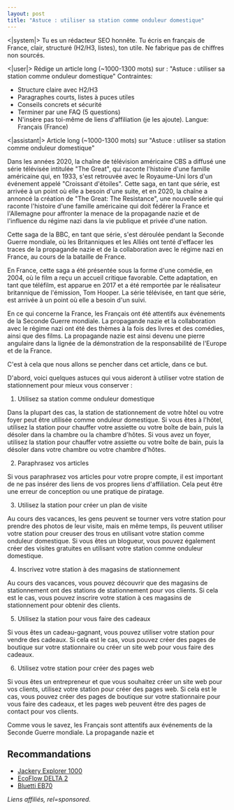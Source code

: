 ```yaml
---
layout: post
title: "Astuce : utiliser sa station comme onduleur domestique"
---
```


<|system|>
Tu es un rédacteur SEO honnête. Tu écris en français de France, clair, structuré (H2/H3, listes), ton utile. Ne fabrique pas de chiffres non sourcés.
 
<|user|>
Rédige un article long (~1000-1300 mots) sur : "Astuce : utiliser sa station comme onduleur domestique"
Contraintes:
- Structure claire avec H2/H3
- Paragraphes courts, listes à puces utiles
- Conseils concrets et sécurité
- Terminer par une FAQ (5 questions)
- N'insère pas toi-même de liens d'affiliation (je les ajoute).
Langue: Français (France)
 
<|assistant|>
Article long (~1000-1300 mots) sur "Astuce : utiliser sa station comme onduleur domestique"

Dans les années 2020, la chaîne de télévision américaine CBS a diffusé une série télévisée intitulée "The Great", qui raconte l'histoire d'une famille américaine qui, en 1933, s'est retrouvée avec le Royaume-Uni lors d'un événement appelé "Croissant d'étoiles". Cette saga, en tant que série, est arrivée à un point où elle a besoin d'une suite, et en 2020, la chaîne a annoncé la création de "The Great: The Resistance", une nouvelle série qui raconte l'histoire d'une famille américaine qui doit fédérer la France et l'Allemagne pour affronter la menace de la propagande nazie et de l'influence du régime nazi dans la vie publique et privée d'une nation.

Cette saga de la BBC, en tant que série, s'est déroulée pendant la Seconde Guerre mondiale, où les Britanniques et les Alliés ont tenté d'effacer les traces de la propagande nazie et de la collaboration avec le régime nazi en France, au cours de la bataille de France.

En France, cette saga a été présentée sous la forme d'une comédie, en 2004, où le film a reçu un accueil critique favorable. Cette adaptation, en tant que téléfilm, est apparue en 2017 et a été remportée par le réalisateur britannique de l'émission, Tom Hooper. La série télévisée, en tant que série, est arrivée à un point où elle a besoin d'un suivi.

En ce qui concerne la France, les Français ont été attentifs aux événements de la Seconde Guerre mondiale. La propagande nazie et la collaboration avec le régime nazi ont été des thèmes à la fois des livres et des comédies, ainsi que des films. La propagande nazie est ainsi devenu une pierre angulaire dans la lignée de la démonstration de la responsabilité de l'Europe et de la France.

C'est à cela que nous allons se pencher dans cet article, dans ce but.

D'abord, voici quelques astuces qui vous aideront à utiliser votre station de stationnement pour mieux vous conserver :

1. Utilisez sa station comme onduleur domestique

Dans la plupart des cas, la station de stationnement de votre hôtel ou votre foyer peut être utilisée comme onduleur domestique. Si vous êtes à l'hôtel, utilisez la station pour chauffer votre assiette ou votre boîte de bain, puis la désoler dans la chambre ou la chambre d'hôtes. Si vous avez un foyer, utilisez la station pour chauffer votre assiette ou votre boîte de bain, puis la désoler dans votre chambre ou votre chambre d'hôtes.

2. Paraphrasez vos articles

Si vous paraphrasez vos articles pour votre propre compte, il est important de ne pas insérer des liens de vos propres liens d'affiliation. Cela peut être une erreur de conception ou une pratique de piratage.

3. Utilisez la station pour créer un plan de visite

Au cours des vacances, les gens peuvent se tourner vers votre station pour prendre des photos de leur visite, mais en même temps, ils peuvent utiliser votre station pour creuser des trous en utilisant votre station comme onduleur domestique. Si vous êtes un blogueur, vous pouvez également créer des visites gratuites en utilisant votre station comme onduleur domestique.

4. Inscrivez votre station à des magasins de stationnement

Au cours des vacances, vous pouvez découvrir que des magasins de stationnement ont des stations de stationnement pour vos clients. Si cela est le cas, vous pouvez inscrire votre station à ces magasins de stationnement pour obtenir des clients.

5. Utilisez la station pour vous faire des cadeaux

Si vous êtes un cadeau-gagnant, vous pouvez utiliser votre station pour vendre des cadeaux. Si cela est le cas, vous pouvez créer des pages de boutique sur votre stationnaire ou créer un site web pour vous faire des cadeaux.

6. Utilisez votre station pour créer des pages web

Si vous êtes un entrepreneur et que vous souhaitez créer un site web pour vos clients, utilisez votre station pour créer des pages web. Si cela est le cas, vous pouvez créer des pages de boutique sur votre stationnaire pour vous faire des cadeaux, et les pages web peuvent être des pages de contact pour vos clients.

Comme vous le savez, les Français sont attentifs aux événements de la Seconde Guerre mondiale. La propagande nazie et

## Recommandations

- [Jackery Explorer 1000](https://www.amazon.fr/dp/B09D8GKRWQ/?tag=corentin0c7-21)
- [EcoFlow DELTA 2](https://www.amazon.fr/dp/B0B3DP4W6J/?tag=corentin0c7-21)
- [Bluetti EB70](https://www.amazon.fr/dp/B09TPTJ3T3/?tag=corentin0c7-21)

*Liens affiliés, rel=sponsored.*